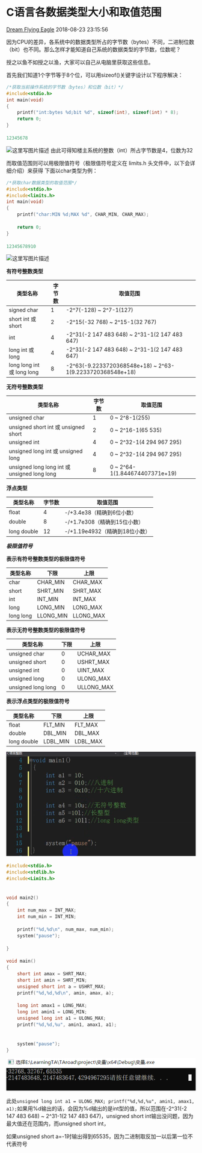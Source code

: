 # C语言各数据类型大小和取值范围

[Dream Flying Eagle](https://blog.csdn.net/weixin_42856843) 2018-08-23 23:15:56

因为CPU的差异，各系统中的数据类型所占的字节数（bytes）不同，二进制位数（bit）也不同。那么怎样才能知道自己系统的数据类型的字节数，位数呢？

授之以鱼不如授之以渔，大家可以自己从电脑里获取这些信息。

首先我们知道1个字节等于8个位，可以用sizeof()关键字设计以下程序解决：

```cpp
/*获取当前操作系统的字节数（bytes）和位数（bit）*/
#include<stdio.h>
int main(void)
{
	printf("int:bytes %d;bit %d", sizeof(int), sizeof(int) * 8);
	return 0;
}

12345678
```

![这里写图片描述](https://img-blog.csdn.net/20180823221704254?watermark/2/text/aHR0cHM6Ly9ibG9nLmNzZG4ubmV0L3dlaXhpbl80Mjg1Njg0Mw==/font/5a6L5L2T/fontsize/400/fill/I0JBQkFCMA==/dissolve/70)
由此可得知楼主系统的整数（int）所占字节数是4，位数为32

而取值范围则可以用极限值符号（极限值符号定义在 limits.h 头文件中，以下会详细介绍）来获得
下面以char类型为例：

```cpp
/*获取char数据类型的取值范围*/
#include<stdio.h>
#include<limits.h>
int main(void)
{
	printf("char:MIN %d;MAX %d", CHAR_MIN, CHAR_MAX);

	return 0;
}

12345678910
```

![这里写图片描述](https://img-blog.csdn.net/2018082322365697?watermark/2/text/aHR0cHM6Ly9ibG9nLmNzZG4ubmV0L3dlaXhpbl80Mjg1Njg0Mw==/font/5a6L5L2T/fontsize/400/fill/I0JBQkFCMA==/dissolve/70)

**有符号整数类型**

| 类型名称                   | 字节数 | 取值范围                                                  |
| -------------------------- | ------ | --------------------------------------------------------- |
| signed char                | 1      | -2^7(-128) ~ 2^7-1(127)                                   |
| short int 或 short         | 2      | -2^15(-32 768) ~ 2^15-1(32 767)                           |
| int                        | 4      | -2^31(-2 147 483 648) ~ 2^31-1(2 147 483 647)             |
| long int 或 long           | 4      | -2^31(-2 147 483 648) ~ 2^31-1(2 147 483 647)             |
| long long int 或 long long | 8      | -2^63(-9.2233720368548e+18) ~ 2^63-1(9.2233720368548e+18) |

**无符号整数类型**

| 类型名称                                     | 字节数 | 取值范围                       |
| -------------------------------------------- | ------ | ------------------------------ |
| unsigned char                                | 1      | 0 ~ 2^8-1(255)                 |
| unsigned short int 或 unsigned short         | 2      | 0 ~ 2^16-1(65 535)             |
| unsigned int                                 | 4      | 0 ~ 2^32-1(4 294 967 295)      |
| unsigned long int 或 unsigned long           | 4      | 0 ~ 2^32-1(4 294 967 295)      |
| unsigned long long int 或 unsigned long long | 8      | 0 ~ 2^64-1(1.844674407371e+19) |

**浮点类型**

| 类型名称    | 字节数 | 取值范围                       |
| ----------- | ------ | ------------------------------ |
| float       | 4      | -/+3.4e38（精确到6位小数）     |
| double      | 8      | -/+1.7e308（精确到15位小数）   |
| long double | 12     | -/+1.19e4932（精确到18位小数） |

***极限值符号***

**表示有符号整数类型的极限值符号**

| 类型名称  | 下限      | 上限      |
| --------- | --------- | --------- |
| char      | CHAR_MIN  | CHAR_MAX  |
| short     | SHRT_MIN  | SHRT_MAX  |
| int       | INT_MIN   | INT_MAX   |
| long      | LONG_MIN  | LONG_MAX  |
| long long | LLONG_MIN | LLONG_MAX |

**表示无符号整数类型的极限值符号**

| 类型名称           | 下限 | 上限       |
| ------------------ | ---- | ---------- |
| unsigned char      | 0    | UCHAR_MAX  |
| unsigned short     | 0    | USHRT_MAX  |
| unsigned int       | 0    | UINT_MAX   |
| unsigned long      | 0    | ULONG_MAX  |
| unsigned long long | 0    | ULLONG_MAX |

**表示浮点类型的极限值符号**

| 类型名称    | 下限     | 上限     |
| ----------- | -------- | -------- |
| float       | FLT_MIN  | FLT_MAX  |
| double      | DBL_MIN  | DBL_MAX  |
| long double | LDBL_MIN | LDBL_MAX |

![image-20201231225355150](assets/image-20201231225355150.png)

```c
#include<stdio.h>
#include<stdlib.h>
#include<Limits.h>


void main2()
{
	int num_max = INT_MAX;
	int num_min = INT_MIN;

	printf("%d,%d\n", num_max, num_min);
	system("pause");

}

void main()
{
	short int amax = SHRT_MAX;
	short int amin = SHRT_MIN;
	unsigned short int a = USHRT_MAX;
	printf("%d,%d,%d\n", amin, amax, a);

	long int amax1 = LONG_MAX;
	long int amin1 = LONG_MIN;
	unsigned long int a1 = ULONG_MAX;
	printf("%d,%d,%u", amin1, amax1, a1);


	system("pause");
}
```

![image-20201231231140216](assets/image-20201231231140216.png)

此处`unsigned long int a1 = ULONG_MAX;
	printf("%d,%d,%u", amin1, amax1, a1);`如果用%d输出的话，会因为%d输出的是int型的值，所以范围在-2^31(-2 147 483 648) ~ 2^31-1(2 147 483 647)，unsigned short int输出没问题，因为最大值还在范围内，而unsigned short int，

如果unsigned short a=-1时输出得到65535，因为二进制取反加一以后第一位不代表符号